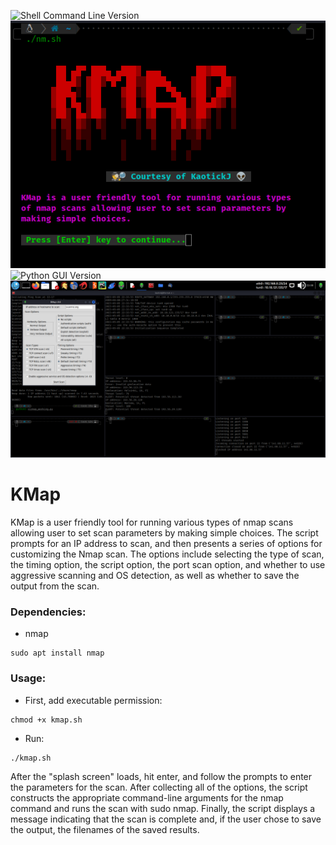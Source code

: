 ![Shell Command Line Version](https://img.shields.io/badge/Shell-CLI-red.svg)
![KMap](kmap.png)
![Python GUI Version](https://img.shields.io/badge/Python-GUI-green.svg)
![KMap-Python](kmap-py.png)
# KMap
KMap is a user friendly tool for running various types of nmap scans allowing user to set scan parameters by making simple choices.
The script prompts for an IP address to scan, and then presents a series of options for customizing the Nmap scan. The options include selecting the type of scan, the timing option, the script option, the port scan option, and whether to use aggressive scanning and OS detection, as well as whether to save the output from the scan. 
### Dependencies:
* nmap
```
sudo apt install nmap
```
### Usage:
* First, add executable permission:
 ```
 chmod +x kmap.sh
 ```
 * Run:
 ```
 ./kmap.sh
 ```
After the "splash screen" loads, hit enter, and follow the prompts to enter the parameters for the scan.
After collecting all of the options, the script constructs the appropriate command-line arguments for the nmap command and runs the scan with sudo nmap. Finally, the script displays a message indicating that the scan is complete and, if the user chose to save the output, the filenames of the saved results.